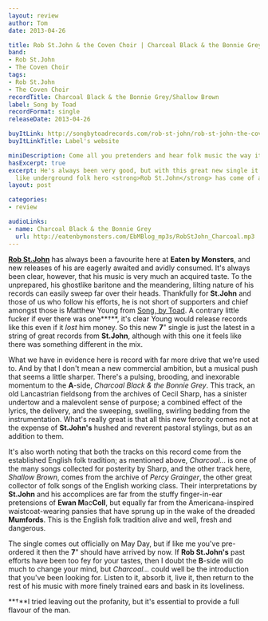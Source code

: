 ```yaml
---
layout: review
author: Tom
date: 2013-04-26

title: Rob St.John & the Coven Choir | Charcoal Black & the Bonnie Grey/Shallow Brown
band:
- Rob St.John
- The Coven Choir
tags:
- Rob St.John
- The Coven Choir
recordTitle: Charcoal Black & the Bonnie Grey/Shallow Brown
label: Song by Toad
recordFormat: single
releaseDate: 2013-04-26

buyItLink: http://songbytoadrecords.com/rob-st-john/rob-st-john-the-coven-choir/
buyItLinkTitle: Label's website

miniDescription: Come all you pretenders and hear folk music the way it should be played.
hasExcerpt: true
excerpt: He's always been very good, but with this great new single it really feels
  like underground folk hero <strong>Rob St.John</strong> has come of age musically.
layout: post

categories:
- review

audioLinks:
- name: Charcoal Black & the Bonnie Grey
  url: http://eatenbymonsters.com/EbMBlog_mp3s/RobStJohn_Charcoal.mp3
---
```


[**Rob St.John**](http://robstjohn.tumblr.com/) has always been a favourite here at **Eaten by Monsters**, and new releases of his are eagerly awaited and avidly consumed. It's always been clear, however, that his music is very much an acquired taste. To the unprepared, his ghostlike baritone and the meandering, lilting nature of his records can easily sweep far over their heads. Thankfully for **St.John** and those of us who follow his efforts, he is not short of supporters and chief amongst those is Matthew Young from [Song, by Toad](http://songbytoadrecords.com/rob-st-john/rob-st-john-the-coven-choir/). A contrary little fucker if ever there was one**†**, it's clear Young would release records like this even if it _lost_ him money. So this new **7**" single is just the latest in a string of great records from **St.John**, although with this one it feels like there was something different in the mix.

What we have in evidence here is record with far more drive that we're used to. And by that I don't mean a new commercial ambition, but a musical push that seems a little sharper. There's a pulsing, brooding, and inexorable momentum to the **A**-side, *Charcoal Black & the Bonnie Grey*. This track, an old Lancastrian fieldsong from the archives of Cecil Sharp, has a sinister undertow and a malevolent sense of purpose; a combined effect of the lyrics, the delivery, and the sweeping, swelling, swirling bedding from the instrumentation. What's really great is that all this new ferocity comes not at the expense of **St.John's** hushed and reverent pastoral stylings, but as an addition to them.

It's also worth noting that both the tracks on this record come from the established English folk tradition; as mentioned above, *Charcoal...* is one of the many songs collected for posterity by Sharp, and the other track here, *Shallow Brown*, comes from the archive of *Percy Grainger*, the other great collector of folk songs of the English working class. Their interpretations by **St.John** and his accomplices are far from the stuffy finger-in-ear pretensions of **Ewan M**ac**Coll**, but equally far from the Americana-inspired waistcoat-wearing pansies that have sprung up in the wake of the dreaded **Mumfords**. This is the English folk tradition alive and well, fresh and dangerous.

The single comes out officially on May Day, but if like me you've pre-ordered it then the **7**" should have arrived by now. If **Rob St.John's** past efforts have been too fey for your tastes, then I doubt the **B**-side will do much to change your mind, but *Charcoal...* could well be the introduction that you've been looking for. Listen to it, absorb it, live it, then return to the rest of his music with more finely trained ears and bask in its loveliness.

**†**I tried leaving out the profanity, but it's essential to provide a full flavour of the man.

